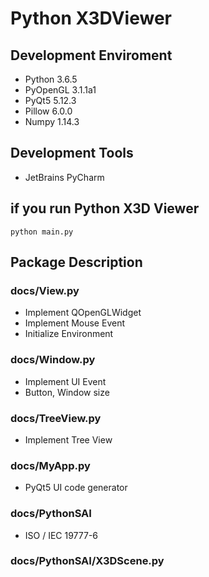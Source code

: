 # Python X3DViewer


## Development Enviroment

- Python 3.6.5
- PyOpenGL 3.1.1a1
- PyQt5 5.12.3
- Pillow 6.0.0
- Numpy 1.14.3

## Development Tools
- JetBrains PyCharm


## if you run Python X3D Viewer

```
python main.py
```

## Package Description

### docs/View.py
- Implement QOpenGLWidget
- Implement Mouse Event
- Initialize Environment

### docs/Window.py
- Implement UI Event
- Button, Window size

### docs/TreeView.py
- Implement Tree View

### docs/MyApp.py
- PyQt5 UI code generator

### docs/PythonSAI
- ISO / IEC 19777-6 

### docs/PythonSAI/X3DScene.py
